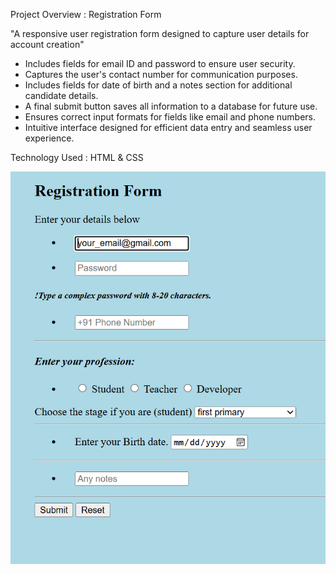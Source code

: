 Project Overview : Registration Form

"A responsive user registration form designed to capture user details for account creation"

* Includes fields for email ID and password to ensure user security.
* Captures the user's contact number for communication purposes.
* Includes fields for date of birth and a notes section for additional candidate details.
* A final submit button saves all information to a database for future use.
* Ensures correct input formats for fields like email and phone numbers.
* Intuitive interface designed for efficient data entry and seamless user experience.

Technology Used : HTML & CSS

![image alt](https://github.com/ayushmoudekar/Registration-Form/blob/595f4c8069edaf5c8d118cade68756862abb2a6b/Output.png)
